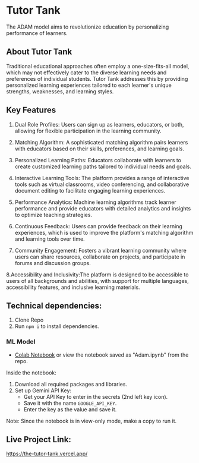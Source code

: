 # Tutor Tank
The ADAM model aims to revolutionize education by personalizing performance of learners.

## About Tutor Tank
Traditional educational approaches often employ a one-size-fits-all model, which may not effectively cater to the diverse learning needs and preferences of individual students. Tutor Tank addresses this by providing personalized learning experiences tailored to each learner's unique strengths, weaknesses, and learning styles.


## Key Features


1. Dual Role Profiles: Users can sign up as learners, educators, or both, allowing for flexible participation in the learning community.

2. Matching Algorithm: A sophisticated matching algorithm pairs learners with educators based on their skills, preferences, and learning goals.

3. Personalized Learning Paths: Educators collaborate with learners to create customized learning paths tailored to individual needs and goals.

4. Interactive Learning Tools: The platform provides a range of interactive tools such as virtual classrooms, video conferencing, and collaborative document editing to facilitate engaging learning experiences.

5. Performance Analytics: Machine learning algorithms track learner performance and provide educators with detailed analytics and insights to optimize teaching strategies.

6. Continuous Feedback: Users can provide feedback on their learning experiences, which is used to improve the platform's matching algorithm and learning tools over time.

7. Community Engagement: Fosters a vibrant learning community where users can share resources, collaborate on projects, and participate in forums and discussion groups.

8.Accessibility and Inclusivity:The platform is designed to be accessible to users of all backgrounds and abilities, with support for multiple languages, accessibility features, and inclusive learning materials.


## Technical dependencies:

1. Clone Repo
2. Run `npm i` to install dependencies.

### ML Model
- [Colab Notebook](https://colab.research.google.com/drive/10hSr7wpMQNPmS76F60IiNK9UN8dNSILe?usp=sharing) or view the notebook saved as "Adam.ipynb" from the repo.

Inside the notebook:
1. Download all required packages and libraries.
2. Set up Gemini API Key:
    - Get your API Key to enter in the secrets (2nd left key icon).
    - Save it with the name `GOOGLE_API_KEY`.
    - Enter the key as the value and save it.
    
Note: Since the notebook is in view-only mode, make a copy to run it.

## Live Project Link: 
https://the-tutor-tank.vercel.app/
